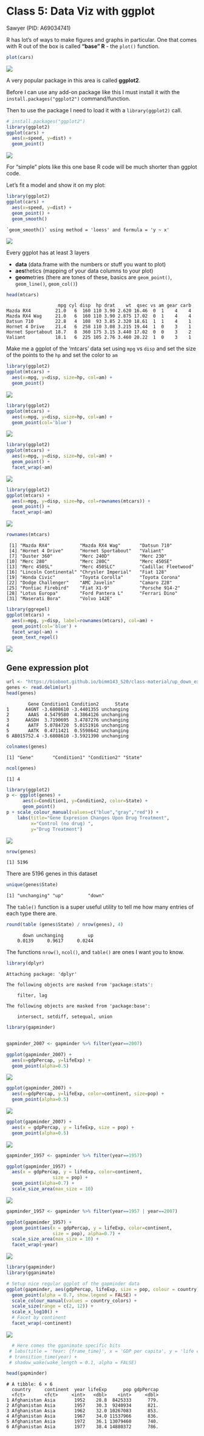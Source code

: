 # Class 5: Data Viz with ggplot
Sawyer (PID: A69034741)

R has lot’s of ways to make figures and graphs in particular. One that
comes with R out of the box is called **“base” R** - the `plot()`
function.

``` r
plot(cars)
```

![](class05_files/figure-commonmark/unnamed-chunk-1-1.png)

A very popular package in this area is called **ggplot2**.

Before I can use any add-on package like this I must install it with the
`install.packages("ggplot2")` command/function.

Then to use the package I need to load it with a `library(ggplot2)`
call.

``` r
# install.packages("ggplot2")
library(ggplot2)
ggplot(cars) +
  aes(x=speed, y=dist) +
  geom_point()
```

![](class05_files/figure-commonmark/unnamed-chunk-2-1.png)

For “simple” plots like this one base R code will be much shorter than
ggplot code.

Let’s fit a model and show it on my plot:

``` r
library(ggplot2)
ggplot(cars) +
  aes(x=speed, y=dist) +
  geom_point() +
  geom_smooth()
```

    `geom_smooth()` using method = 'loess' and formula = 'y ~ x'

![](class05_files/figure-commonmark/unnamed-chunk-3-1.png)

Every ggplot has at least 3 layers

- **data** (data.frame with the numbers or stuff you want to plot)
- **aes**thetics (mapping of your data columns to your plot)
- **geom**etries (there are tones of these, basics are `geom_point()`,
  `geom_line()`, `geom_col()`)

``` r
head(mtcars)
```

                       mpg cyl disp  hp drat    wt  qsec vs am gear carb
    Mazda RX4         21.0   6  160 110 3.90 2.620 16.46  0  1    4    4
    Mazda RX4 Wag     21.0   6  160 110 3.90 2.875 17.02  0  1    4    4
    Datsun 710        22.8   4  108  93 3.85 2.320 18.61  1  1    4    1
    Hornet 4 Drive    21.4   6  258 110 3.08 3.215 19.44  1  0    3    1
    Hornet Sportabout 18.7   8  360 175 3.15 3.440 17.02  0  0    3    2
    Valiant           18.1   6  225 105 2.76 3.460 20.22  1  0    3    1

Make me a ggplot of the ‘mtcars’ data set using `mpg` vs `disp` and set
the size of the points to the `hp` and set the color to `am`

``` r
library(ggplot2)
ggplot(mtcars) +
  aes(x=mpg, y=disp, size=hp, col=am) +
  geom_point()
```

![](class05_files/figure-commonmark/unnamed-chunk-5-1.png)

``` r
library(ggplot2)
ggplot(mtcars) +
  aes(x=mpg, y=disp, size=hp, col=am) +
  geom_point(col='blue')
```

![](class05_files/figure-commonmark/unnamed-chunk-6-1.png)

``` r
library(ggplot2)
ggplot(mtcars) +
  aes(x=mpg, y=disp, size=hp, col=am) +
  geom_point() +
  facet_wrap(~am)
```

![](class05_files/figure-commonmark/unnamed-chunk-7-1.png)

``` r
library(ggplot2)
ggplot(mtcars) +
  aes(x=mpg, y=disp, size=hp, col=rownames(mtcars)) +
  geom_point() +
  facet_wrap(~am)
```

![](class05_files/figure-commonmark/unnamed-chunk-8-1.png)

``` r
rownames(mtcars)
```

     [1] "Mazda RX4"           "Mazda RX4 Wag"       "Datsun 710"         
     [4] "Hornet 4 Drive"      "Hornet Sportabout"   "Valiant"            
     [7] "Duster 360"          "Merc 240D"           "Merc 230"           
    [10] "Merc 280"            "Merc 280C"           "Merc 450SE"         
    [13] "Merc 450SL"          "Merc 450SLC"         "Cadillac Fleetwood" 
    [16] "Lincoln Continental" "Chrysler Imperial"   "Fiat 128"           
    [19] "Honda Civic"         "Toyota Corolla"      "Toyota Corona"      
    [22] "Dodge Challenger"    "AMC Javelin"         "Camaro Z28"         
    [25] "Pontiac Firebird"    "Fiat X1-9"           "Porsche 914-2"      
    [28] "Lotus Europa"        "Ford Pantera L"      "Ferrari Dino"       
    [31] "Maserati Bora"       "Volvo 142E"         

``` r
library(ggrepel)
ggplot(mtcars) +
  aes(x=mpg, y=disp, label=rownames(mtcars), col=am) +
  geom_point(col='blue') +
  facet_wrap(~am) +
  geom_text_repel()
```

![](class05_files/figure-commonmark/unnamed-chunk-10-1.png)

## Gene expression plot

``` r
url <- "https://bioboot.github.io/bimm143_S20/class-material/up_down_expression.txt"
genes <- read.delim(url)
head(genes)
```

            Gene Condition1 Condition2      State
    1      A4GNT -3.6808610 -3.4401355 unchanging
    2       AAAS  4.5479580  4.3864126 unchanging
    3      AASDH  3.7190695  3.4787276 unchanging
    4       AATF  5.0784720  5.0151916 unchanging
    5       AATK  0.4711421  0.5598642 unchanging
    6 AB015752.4 -3.6808610 -3.5921390 unchanging

``` r
colnames(genes)
```

    [1] "Gene"       "Condition1" "Condition2" "State"     

``` r
ncol(genes)
```

    [1] 4

``` r
library(ggplot2)
p <- ggplot(genes) +
      aes(x=Condition1, y=Condition2, color=State) +
      geom_point()
p + scale_colour_manual(values=c("blue","gray","red")) +
    labs(title="Gene Expresion Changes Upon Drug Treatment",
         x="Control (no drug) ",
         y="Drug Treatment")
```

![](class05_files/figure-commonmark/unnamed-chunk-14-1.png)

``` r
nrow(genes)
```

    [1] 5196

There are 5196 genes in this dataset

``` r
unique(genes$State)
```

    [1] "unchanging" "up"         "down"      

The `table()` function is a super useful utility to tell me how many
entries of each type there are.

``` r
round(table (genes$State) / nrow(genes), 4)
```


          down unchanging         up 
        0.0139     0.9617     0.0244 

The functions `nrow()`, `ncol()`, and `table()` are ones I want you to
know.

``` r
library(dplyr)
```


    Attaching package: 'dplyr'

    The following objects are masked from 'package:stats':

        filter, lag

    The following objects are masked from 'package:base':

        intersect, setdiff, setequal, union

``` r
library(gapminder)


gapminder_2007 <- gapminder %>% filter(year==2007)

ggplot(gapminder_2007) +
  aes(x=gdpPercap, y=lifeExp) +
  geom_point(alpha=0.5)
```

![](class05_files/figure-commonmark/unnamed-chunk-18-1.png)

``` r
ggplot(gapminder_2007) +
  aes(x=gdpPercap, y=lifeExp, color=continent, size=pop) +
  geom_point(alpha=0.5)
```

![](class05_files/figure-commonmark/unnamed-chunk-19-1.png)

``` r
ggplot(gapminder_2007) + 
  aes(x = gdpPercap, y = lifeExp, size = pop) +
  geom_point(alpha=0.5)
```

![](class05_files/figure-commonmark/unnamed-chunk-20-1.png)

``` r
gapminder_1957 <- gapminder %>% filter(year==1957)

ggplot(gapminder_1957) + 
  aes(x = gdpPercap, y = lifeExp, color=continent,
                 size = pop) +
  geom_point(alpha=0.7) + 
  scale_size_area(max_size = 10) 
```

![](class05_files/figure-commonmark/unnamed-chunk-21-1.png)

``` r
gapminder_1957 <- gapminder %>% filter(year==1957 | year==2007)

ggplot(gapminder_1957) + 
  geom_point(aes(x = gdpPercap, y = lifeExp, color=continent,
                 size = pop), alpha=0.7) + 
  scale_size_area(max_size = 10) +
  facet_wrap(~year)
```

![](class05_files/figure-commonmark/unnamed-chunk-22-1.png)

``` r
library(gapminder)
library(gganimate)

# Setup nice regular ggplot of the gapminder data
ggplot(gapminder, aes(gdpPercap, lifeExp, size = pop, colour = country)) +
  geom_point(alpha = 0.7, show.legend = FALSE) +
  scale_colour_manual(values = country_colors) +
  scale_size(range = c(2, 12)) +
  scale_x_log10() +
  # Facet by continent
  facet_wrap(~continent)
```

![](class05_files/figure-commonmark/unnamed-chunk-23-1.png)

``` r
  # Here comes the gganimate specific bits
 # labs(title = 'Year: {frame_time}', x = 'GDP per capita', y = 'life expectancy') +
 # transition_time(year) +
 # shadow_wake(wake_length = 0.1, alpha = FALSE)
```

``` r
head(gapminder)
```

    # A tibble: 6 × 6
      country     continent  year lifeExp      pop gdpPercap
      <fct>       <fct>     <int>   <dbl>    <int>     <dbl>
    1 Afghanistan Asia       1952    28.8  8425333      779.
    2 Afghanistan Asia       1957    30.3  9240934      821.
    3 Afghanistan Asia       1962    32.0 10267083      853.
    4 Afghanistan Asia       1967    34.0 11537966      836.
    5 Afghanistan Asia       1972    36.1 13079460      740.
    6 Afghanistan Asia       1977    38.4 14880372      786.
